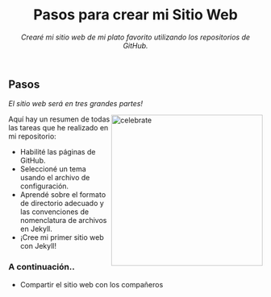 <header>

<!--
  <<< Author notes: Course header >>>
  Include a 1280×640 image, course title in sentence case, and a concise description in emphasis.
  In your repository settings: enable template repository, add your 1280×640 social image, auto delete head branches.
  Add your open source license, GitHub uses MIT license.
-->

# Pasos para crear mi Sitio Web

_Crearé mi sitio web de mi plato favorito utilizando los repositorios de GitHub._

</header>

<!--
  <<< Author notes: Finish >>>
  Review what we learned, ask for feedback, provide next steps.
-->

## Pasos

_El sitio web será en tres grandes partes!_

<img src=https://github.com/AnyCumpa/Any-Cumpa.github.io/blob/Mis-Paginas/sopa_menestron.jpg alt=celebrate width=300 align=right>

Aquí hay un resumen de todas las tareas que he realizado en mi repositorio:

- Habilité las páginas de GitHub.
- Seleccioné un tema usando el archivo de configuración.
- Aprendé sobre el formato de directorio adecuado y las convenciones de nomenclatura de archivos en Jekyll.
- ¡Cree mi primer sitio web con Jekyll!

### A continuación..

- Compartir el sitio web con los compañeros

<footer>

<!--


</footer>
